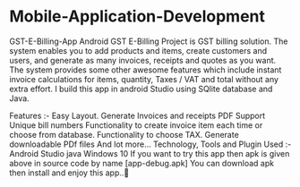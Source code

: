 # Mobile-Application-Development

GST-E-Billing-App
Android GST E-Billing Project is GST billing solution. The system enables you to add products and items, create customers and users, and generate as many invoices, receipts and quotes as you want. The system provides some other awesome features which include instant invoice calculations for items, quantity, Taxes / VAT and total without any extra effort. I build this app in android Studio using SQlite database and Java.



Features :-
Easy Layout.
Generate Invoices and receipts PDF Support
Unique bill numbers
Functionality to create invoice item each time or choose from database.
Functionality to choose TAX.
Generate downloadable PDf files
And lot more...
Technology, Tools and Plugin Used :-
Android Studio
java
Windows 10
If you want to try this app then apk is given above in source code by name [app-debug.apk]
You can download apk then install and enjoy this app..🙂
